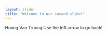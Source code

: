 ```yaml
---
layout: slide
title: "Welcome to our second slide!"
---
```

Hoang Van Truong
Use the left arrow to go back!
